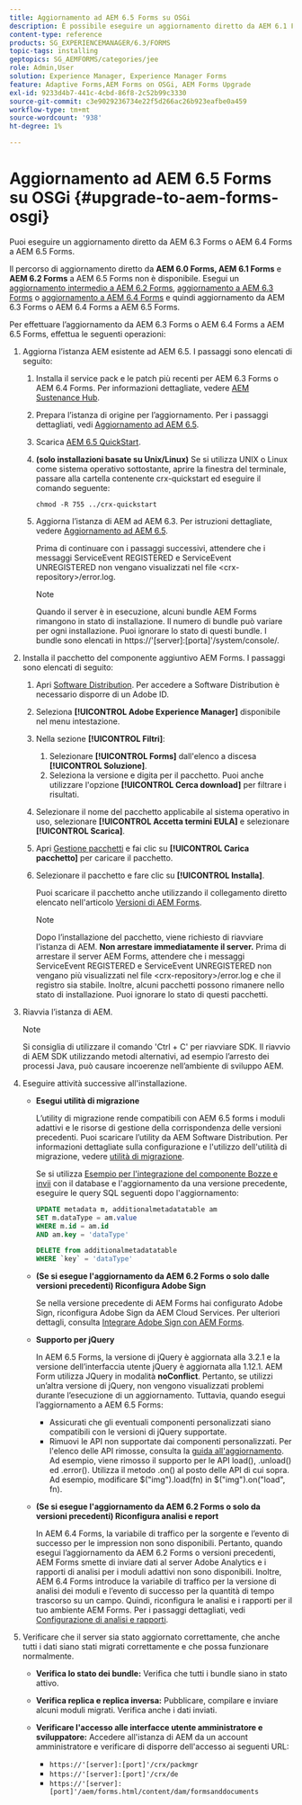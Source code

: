 ```yaml
---
title: Aggiornamento ad AEM 6.5 Forms su OSGi
description: È possibile eseguire un aggiornamento diretto da AEM 6.1 Forms, AEM 6.2 Forms e LiveCycle ES4 SP1 ad AEM 6.3 Forms.
content-type: reference
products: SG_EXPERIENCEMANAGER/6.3/FORMS
topic-tags: installing
geptopics: SG_AEMFORMS/categories/jee
role: Admin,User
solution: Experience Manager, Experience Manager Forms
feature: Adaptive Forms,AEM Forms on OSGi, AEM Forms Upgrade
exl-id: 9233d4b7-441c-4cbd-86f8-2c52b99c3330
source-git-commit: c3e9029236734e22f5d266ac26b923eafbe0a459
workflow-type: tm+mt
source-wordcount: '938'
ht-degree: 1%

---
```


# Aggiornamento ad AEM 6.5 Forms su OSGi {#upgrade-to-aem-forms-osgi}

Puoi eseguire un aggiornamento diretto da AEM 6.3 Forms o AEM 6.4 Forms a AEM 6.5 Forms.

Il percorso di aggiornamento diretto da **AEM 6.0 Forms, AEM 6.1 Forms** e **AEM 6.2 Forms** a AEM 6.5 Forms non è disponibile. Esegui un [aggiornamento intermedio a AEM 6.2 Forms](https://helpx.adobe.com/experience-manager/6-2/forms/using/upgrade.html), [aggiornamento a AEM 6.3 Forms](https://helpx.adobe.com/experience-manager/6-3/forms/using/upgrade.html) o [aggiornamento a AEM 6.4 Forms](/help/forms/using/upgrade.md) e quindi aggiornamento da AEM 6.3 Forms o AEM 6.4 Forms a AEM 6.5 Forms.

Per effettuare l’aggiornamento da AEM 6.3 Forms o AEM 6.4 Forms a AEM 6.5 Forms, effettua le seguenti operazioni:

1. Aggiorna l’istanza AEM esistente ad AEM 6.5. I passaggi sono elencati di seguito:

   1. Installa il service pack e le patch più recenti per AEM 6.3 Forms o AEM 6.4 Forms. Per informazioni dettagliate, vedere [AEM Sustenance Hub](https://helpx.adobe.com/it/experience-manager/aem-releases-updates.html).
   1. Prepara l’istanza di origine per l’aggiornamento. Per i passaggi dettagliati, vedi [Aggiornamento ad AEM 6.5](/help/sites-deploying/upgrade.md).
   1. Scarica [AEM 6.5 QuickStart](/help/sites-deploying/deploy.md#getting%20the%20software).
   1. **(solo installazioni basate su Unix/Linux)** Se si utilizza UNIX o Linux come sistema operativo sottostante, aprire la finestra del terminale, passare alla cartella contenente crx-quickstart ed eseguire il comando seguente:

      `chmod -R 755 ../crx-quickstart`

   1. Aggiorna l’istanza di AEM ad AEM 6.3. Per istruzioni dettagliate, vedere [Aggiornamento ad AEM 6.5](/help/sites-deploying/upgrade.md).

      Prima di continuare con i passaggi successivi, attendere che i messaggi ServiceEvent REGISTERED e ServiceEvent UNREGISTERED non vengano visualizzati nel file &lt;crx-repository>/error.log.

      >[!NOTE]
      >
      >Quando il server è in esecuzione, alcuni bundle AEM Forms rimangono in stato di installazione. Il numero di bundle può variare per ogni installazione. Puoi ignorare lo stato di questi bundle. I bundle sono elencati in https://&#39;[server]:[porta]&#39;/system/console/.

1. Installa il pacchetto del componente aggiuntivo AEM Forms. I passaggi sono elencati di seguito:

   1. Apri [Software Distribution](https://experience.adobe.com/downloads). Per accedere a Software Distribution è necessario disporre di un Adobe ID.
   1. Seleziona **[!UICONTROL Adobe Experience Manager]** disponibile nel menu intestazione.
   1. Nella sezione **[!UICONTROL Filtri]**:
      1. Selezionare **[!UICONTROL Forms]** dall&#39;elenco a discesa **[!UICONTROL Soluzione]**.
      1. Seleziona la versione e digita per il pacchetto. Puoi anche utilizzare l&#39;opzione **[!UICONTROL Cerca download]** per filtrare i risultati.
   1. Selezionare il nome del pacchetto applicabile al sistema operativo in uso, selezionare **[!UICONTROL Accetta termini EULA]** e selezionare **[!UICONTROL Scarica]**.
   1. Apri [Gestione pacchetti](https://experienceleague.adobe.com/docs/experience-manager-65-lts/administering/contentmanagement/package-manager.html) e fai clic su **[!UICONTROL Carica pacchetto]** per caricare il pacchetto.
   1. Selezionare il pacchetto e fare clic su **[!UICONTROL Installa]**.

      Puoi scaricare il pacchetto anche utilizzando il collegamento diretto elencato nell&#39;articolo [Versioni di AEM Forms](https://helpx.adobe.com/aem-forms/kb/aem-forms-releases.html).

      >[!NOTE]
      >
      >Dopo l’installazione del pacchetto, viene richiesto di riavviare l’istanza di AEM. **Non arrestare immediatamente il server.** Prima di arrestare il server AEM Forms, attendere che i messaggi ServiceEvent REGISTERED e ServiceEvent UNREGISTERED non vengano più visualizzati nel file &lt;crx-repository>/error.log e che il registro sia stabile. Inoltre, alcuni pacchetti possono rimanere nello stato di installazione. Puoi ignorare lo stato di questi pacchetti.

1. Riavvia l’istanza di AEM.

   >[!NOTE]
   >
   Si consiglia di utilizzare il comando &#39;Ctrl + C&#39; per riavviare SDK. Il riavvio di AEM SDK utilizzando metodi alternativi, ad esempio l’arresto dei processi Java, può causare incoerenze nell’ambiente di sviluppo AEM.

1. Eseguire attività successive all&#39;installazione.

   * **Esegui utilità di migrazione**

     L’utility di migrazione rende compatibili con AEM 6.5 forms i moduli adattivi e le risorse di gestione della corrispondenza delle versioni precedenti. Puoi scaricare l’utility da AEM Software Distribution. Per informazioni dettagliate sulla configurazione e l&#39;utilizzo dell&#39;utilità di migrazione, vedere [utilità di migrazione](../../forms/using/migration-utility.md).

     Se si utilizza [Esempio per l&#39;integrazione del componente Bozze e invii](https://helpx.adobe.com/experience-manager/6-3/forms/using/integrate-draft-submission-database.html) con il database e l&#39;aggiornamento da una versione precedente, eseguire le query SQL seguenti dopo l&#39;aggiornamento:

     ```sql
     UPDATE metadata m, additionalmetadatatable am
     SET m.dataType = am.value
     WHERE m.id = am.id
     AND am.key = 'dataType'
     ```

     ```sql
     DELETE from additionalmetadatatable
     WHERE `key` = 'dataType'
     ```

   * **(Se si esegue l&#39;aggiornamento da AEM 6.2 Forms o solo dalle versioni precedenti) Riconfigura Adobe Sign**

     Se nella versione precedente di AEM Forms hai configurato Adobe Sign, riconfigura Adobe Sign da AEM Cloud Services. Per ulteriori dettagli, consulta [Integrare Adobe Sign con AEM Forms](../../forms/using/adobe-sign-integration-adaptive-forms.md).

   * **Supporto per jQuery**

     In AEM 6.5 Forms, la versione di jQuery è aggiornata alla 3.2.1 e la versione dell’interfaccia utente jQuery è aggiornata alla 1.12.1. AEM Form utilizza JQuery in modalità **noConflict**. Pertanto, se utilizzi un’altra versione di jQuery, non vengono visualizzati problemi durante l’esecuzione di un aggiornamento. Tuttavia, quando esegui l’aggiornamento a AEM 6.5 Forms:

      * Assicurati che gli eventuali componenti personalizzati siano compatibili con le versioni di jQuery supportate.
      * Rimuovi le API non supportate dai componenti personalizzati. Per l&#39;elenco delle API rimosse, consulta la [guida all&#39;aggiornamento](https://jquery.com/upgrade-guide/3.0/). Ad esempio, viene rimosso il supporto per le API load(), .unload() ed .error(). Utilizza il metodo .on() al posto delle API di cui sopra. Ad esempio, modificare $(&quot;img&quot;).load(fn) in $(&quot;img&quot;).on(&quot;load&quot;, fn).

   * **(Se si esegue l&#39;aggiornamento da AEM 6.2 Forms o solo da versioni precedenti) Riconfigura analisi e report**

     In AEM 6.4 Forms, la variabile di traffico per la sorgente e l’evento di successo per le impression non sono disponibili. Pertanto, quando esegui l’aggiornamento da AEM 6.2 Forms o versioni precedenti, AEM Forms smette di inviare dati al server Adobe Analytics e i rapporti di analisi per i moduli adattivi non sono disponibili. Inoltre, AEM 6.4 Forms introduce la variabile di traffico per la versione di analisi dei moduli e l’evento di successo per la quantità di tempo trascorso su un campo. Quindi, riconfigura le analisi e i rapporti per il tuo ambiente AEM Forms. Per i passaggi dettagliati, vedi [Configurazione di analisi e rapporti](../../forms/using/configure-analytics-forms-documents.md).

1. Verificare che il server sia stato aggiornato correttamente, che anche tutti i dati siano stati migrati correttamente e che possa funzionare normalmente.

   * **Verifica lo stato dei bundle:** Verifica che tutti i bundle siano in stato attivo.
   * **Verifica replica e replica inversa:** Pubblicare, compilare e inviare alcuni moduli migrati. Verifica anche i dati inviati.
   * **Verificare l&#39;accesso alle interfacce utente amministratore e sviluppatore:** Accedere all&#39;istanza di AEM da un account amministratore e verificare di disporre dell&#39;accesso ai seguenti URL:

      * `https://'[server]:[port]'/crx/packmgr`
      * `https://'[server]:[port]'/crx/de`
      * `https://'[server]:[port]'/aem/forms.html/content/dam/formsanddocuments`
